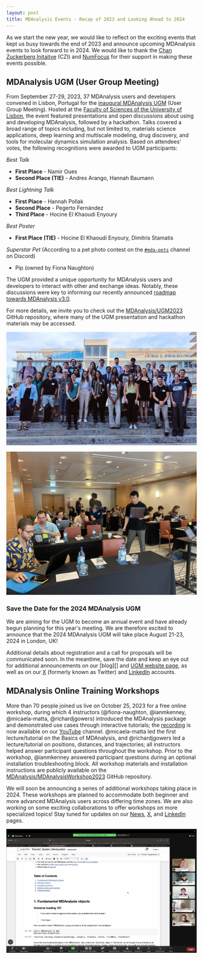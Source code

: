 ```yaml
---
layout: post
title: MDAnalysis Events - Recap of 2023 and Looking Ahead to 2024
---
```


As we start the new year, we would like to reflect on the exciting events that kept us busy towards the end of 2023 and announce upcoming MDAnalysis events to look forward to in 2024. We would like to thank the [Chan Zuckerberg Initaitve](https://chanzuckerberg.com/) (CZI) and [NumFocus](https://www.numfocus.org) for their support in making these events possible.

## MDAnalysis UGM (User Group Meeting)

From September 27-29, 2023, 37 MDAnalysis users and developers convened in Lisbon, Portugal for the [inaugural MDAnalysis UGM](https://www.mdanalysis.org/pages/ugm2023/) (User Group Meeting). Hosted at the [Faculty of Sciences of the University of Lisbon](https://www.ulisboa.pt/en/unidade-organica/faculty-sciences), the event featured presentations and open discussions about using and developing MDAnalysis, followed by a hackathon. Talks covered a broad range of topics including, but not limited to, materials science applications, deep learning and multiscale modeling, drug discovery, and tools for molecular dynamics simulation analysis. Based on attendees' votes, the following recognitions were awarded to UGM participants:

*Best Talk*

* **First Place** - Namir Oues
* **Second Place (TIE)** - Andres Arango, Hannah Baumann

*Best Lightning Talk*

* **First Place** - Hannah Pollak
* **Second Place** - Pegerto Fernández
* **Third Place** - Hocine El Khaoudi Enyoury

*Best Poster*

* **First Place (TIE)** - Hocine El Khaoudi Enyoury, Dimitris Stamatis

*Superstar Pet* (According to a pet photo contest on the [`#mda-pets`](https://discord.com/channels/807348386012987462/1156570811247898706) channel on Discord)

* Pip (owned by Fiona Naughton)

The UGM provided a unique opportunity for MDAnalysis users and developers to interact with other and exchange ideas. Notably, these discussions were key to informing our recently announced [roadmap towards MDAnalysis v3.0](https://www.mdanalysis.org/2023/10/25/towards_3.0/). 

For more details, we invite you to check out the [MDAnalysis/UGM2023](https://github.com/MDAnalysis/UGM2023/tree/main) GitHub repository, where many of the UGM presentation and hackathon materials may be accessed.

![Group Photo of MDAnalysis UGM 2023 Participants](/public/images/UGM2023_Group_Photo.jpeg)

![UGM 2023 Participants Working on Hackathon Projects](/public/images/UGM2023_Hackathon.jpeg)

### Save the Date for the 2024 MDAnalysis UGM

We are aiming for the UGM to become an annual event and have already begun planning for this year's meeting. We are therefore excited to announce that the 2024 MDAnalysis UGM will take place August 21-23, 2024 in London, UK!

Additional details about registration and a call for proposals will be communicated soon. In the meantime, save the date and keep an eye out for additional announcements on our [blog][] and [UGM website page](https://www.mdanalysis.org/pages/ugm2024/), as well as on our [X][] (formerly known as Twitter) and [LinkedIn][] accounts.

## MDAnalysis Online Training Workshops

More than 70 people joined us live on October 25, 2023 for a free online workshop, during which 4 instructors (@fiona-naughton, @ianmkenney, @micaela-matta, @richardjgowers) introduced the MDAnalysis package and demonstrated use cases through interactive tutorials; the [recording](https://www.youtube.com/watch?v=njzoNzOwR78) is now available on our [YouTube](https://www.youtube.com/@mdanalysis3040) channel. @micaela-matta led the first lecture/tutorial on the Basics of MDAnalysis, and @richardjgowers led a lecture/tutorial on positions, distances, and trajectories; all instructors helped answer participant questions throughout the workshop. Prior to the workshop, @ianmkenney answered participant questions during an optional installation troubleshooting block. All workshop materials and installation instructions are publicly available on the [MDAnalysis/MDAnalysisWorkshop2023](https://github.com/MDAnalysis/MDAnalysisWorkshop2023/) GitHub repository.

We will soon be announcing a series of additional workshops taking place in 2024. These workshops are planned to accommodate both beginner and more advanced MDAnalysis users across differing time zones. We are also working on some exciting collaborations to offer workshops on more specialized topics! Stay tuned for updates on our [News][], [X][], and [LinkedIn][] pages.

![Workshop Instructors Present MDAnalysis Tutorial](/public/images/20231025_Online_Workshop.png)

[News]: https://www.mdanalysis.org/blog/
[X]: https://twitter.com/mdanalysis
[LinkedIn]: https://www.linkedin.com/company/mdanalysis/
